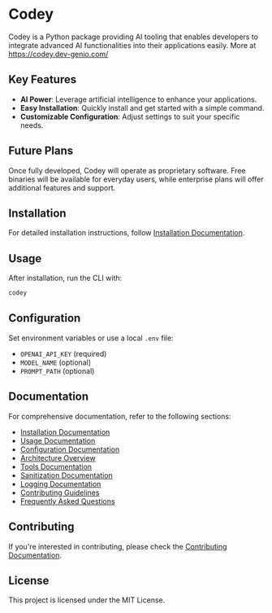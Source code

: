 # Codey

Codey is a Python package providing AI tooling that enables developers to integrate advanced AI functionalities into their applications easily. More at https://codey.dev-genio.com/

## Key Features
- **AI Power**: Leverage artificial intelligence to enhance your applications.
- **Easy Installation**: Quickly install and get started with a simple command.
- **Customizable Configuration**: Adjust settings to suit your specific needs.

## Future Plans
Once fully developed, Codey will operate as proprietary software. Free binaries will be available for everyday users, while enterprise plans will offer additional features and support.

## Installation
For detailed installation instructions, follow [Installation Documentation](docs/installation.md).

## Usage
After installation, run the CLI with:

```bash
codey
```

## Configuration
Set environment variables or use a local `.env` file:
- `OPENAI_API_KEY` (required)
- `MODEL_NAME` (optional)
- `PROMPT_PATH` (optional)

## Documentation
For comprehensive documentation, refer to the following sections:
- [Installation Documentation](docs/installation.md)
- [Usage Documentation](docs/usage.md)
- [Configuration Documentation](docs/configuration.md)
- [Architecture Overview](docs/architecture.md)
- [Tools Documentation](docs/tools.md)
- [Sanitization Documentation](docs/sanitization.md)
- [Logging Documentation](docs/logging.md)
- [Contributing Guidelines](docs/contributing.md)
- [Frequently Asked Questions](docs/faq.md)

## Contributing
If you're interested in contributing, please check the [Contributing Documentation](docs/contributing.md).

## License
This project is licensed under the MIT License.
